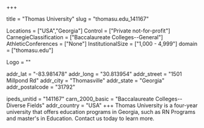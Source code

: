 
+++

title = "Thomas University"
slug = "thomasu.edu_141167"

Locations = ["USA","Georgia"]
Control = ["Private not-for-profit"]
CarnegieClassification = ["Baccalaureate Colleges--General"]
AthleticConferences = ["None"]
InstitutionalSize = ["1,000 - 4,999"]
domain = ["thomasu.edu"]

Logo = ""

addr_lat = "-83.981478"
addr_long = "30.813954"
addr_street = "1501 Millpond Rd"
addr_city = "Thomasville"
addr_state = "Georgia"
addr_postalcode = "31792"

ipeds_unitid = "141167"
carn_2000_basic = "Baccalaureate Colleges--Diverse Fields"
addr_country = "USA"
+++
    Thomas University is a four-year university that offers education programs in Georgia, such as RN Programs and master's in Education. Contact us today to learn more.
